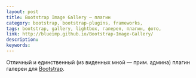 ```yaml
---
layout: post
title: Bootstrap Image Gallery — плагин
category: bootstrap, bootstrap-plugins, frameworks, 
tags: bootstrap, gallery, lightbox, галерея, плагин, фото, 
link: http://blueimp.github.io/Bootstrap-Image-Gallery/
description: 
keywords: 
---
```


<p>Отличный и единственный (из виденных мной — прим. админа) плагин галереи для <a href="/search/id2">Bootstrap</a>.</p>
